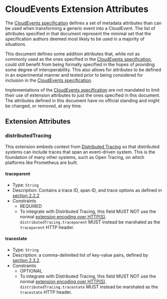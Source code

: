 # CloudEvents Extension Attributes

The [CloudEvents specification](spec.md) defines a set of metadata attributes
than can be used when transforming a generic event into a CloudEvent.
The list of attributes specified in that document represent the minimal set
that the specification authors deemed most likely to be used in a majority of
situations.

This document defines some addition attributes that, while not as commonly
used as the ones specified in the [CloudEvents specification](spec.md),
could still benefit from being formally specified in the hopes of providing
some degree of interoperability. This also allows for attributes to be
defined in an experimental manner and tested prior to being considered for
inclusion in the [CloudEvents specification](spec.md).

Implementations of the [CloudEvents specification](spec.md) are not mandated
to limit their use of extension attributes to just the ones specified in
this document. The attributes defined in this document have no official
standing and might be changed, or removed, at any time.

## Extension Attributes

### distributedTracing

This extension embeds context from 
[Distributed Tracing](https://w3c.github.io/distributed-tracing/report-trace-context.html)
so that distributed systems can include traces that span an event-driven system.
This is the foundation of many other systems, such as Open Tracing, on which
platforms like Prometheus are built.
 
#### traceparent
* Type: `String`
* Description: Contains a trace ID, span ID, and trace options as defined in
  [section 2.2.2](https://w3c.github.io/distributed-tracing/report-trace-context.html#field-value)
* Constraints
  * REQUIRED
  * To integrate with Distributed Tracing, this field MUST NOT use the normal
    [extension encoding over HTTP(S)](http-transport-binding.md).
    `distributedTracing.traceparent` MUST instead be marshaled as 
    the `traceparent` HTTP header.

#### tracestate
* Type: `String`
* Description: a comma-delimited list of key-value pairs, defined by
  [section 2.3.2](https://w3c.github.io/distributed-tracing/report-trace-context.html#header-value).
* Constraints
  * OPTIONAL
  * To integrate with Distributed Tracing, this field MUST NOT use the normal
    [extension encoding over HTTP(S)](http-transport-binding.md).
    `distributedTracing.tracestate` MUST instead be marshaled as the
    `tracestate` HTTP header.